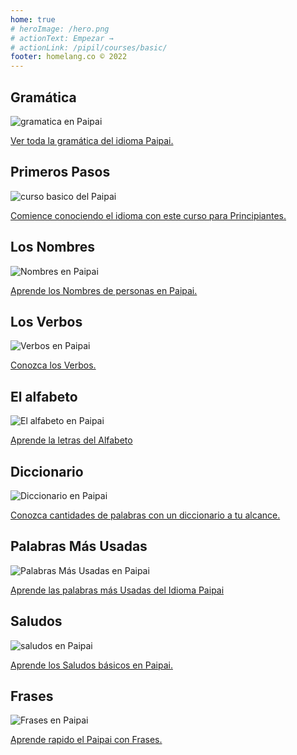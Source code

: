 ```yaml
---
home: true
# heroImage: /hero.png
# actionText: Empezar →
# actionLink: /pipil/courses/basic/
footer: homelang.co © 2022  
---
```


<div class="features">
  <div class="feature">
    <h2>Gramática </h2>
    <img src="/home/grammar.jpg" alt="gramatica en Paipai">
    <p><a href="/mx/paipai/grammar/guide/">Ver toda la gramática del idioma Paipai.</a></p>
  </div>
  <div class="feature">
    <h2>Primeros Pasos</h2>
    <img src="/home/courses.jpg" alt="curso basico del Paipai">
    <p><a href="/mx/paipai/courses/basic/">Comience conociendo el idioma con este curso para Principiantes.</a></p>
  </div>
  <div class="feature">
    <h2>Los Nombres</h2>
    <img src="/home/people.jpg" alt="Nombres en Paipai">
    <p><a href="/mx/paipai/vocabulary/people/">Aprende los Nombres de personas en Paipai.</a></p>
  </div>
   <div class="feature">
    <h2>Los Verbos </h2>
    <img src="/home/verbs.png" alt="Verbos en Paipai">
    <p><a href="/mx/paipai/grammar/verbs/">Conozca los Verbos.</a></p>
  </div>
  <div class="feature">
    <h2>El alfabeto</h2>
    <img src="/home/alphabet.jpg" alt="El alfabeto en Paipai">
    <p><a href="/mx/paipai/grammar/alphabet/">Aprende la letras del Alfabeto</a></p>
  </div>
     <div class="feature">
    <h2>Diccionario</h2>
    <img src="/home/dictionary.jpg" alt="Diccionario en Paipai">
    <p><a href="/mx/paipai/dictionary/">Conozca cantidades de palabras con un diccionario a tu alcance.</a></p>
  </div>
  <div class="feature">
    <h2>Palabras Más Usadas</h2>
    <img src="/home/more_used.jpg" alt="Palabras Más Usadas en Paipai">
    <p><a href="/mx/paipai/vocabulary/more_used/">Aprende las palabras más Usadas del Idioma Paipai</a></p>
  </div>
    <div class="feature">
    <h2>Saludos</h2>
    <img src="/home/greetings.jpg" alt="saludos en Paipai">
    <p><a href="/mx/paipai/vocabulary/greetings/">Aprende los Saludos básicos en Paipai.</a></p>
  </div>
   <div class="feature">
    <h2>Frases</h2>
    <img src="/home/phrases.jpg" alt="Frases en Paipai">
    <p><a href="/mx/paipai/vocabulary/phrases/">Aprende rapido el Paipai con Frases.</a></p>
  </div>
</div>

<!-- <counter/> -->